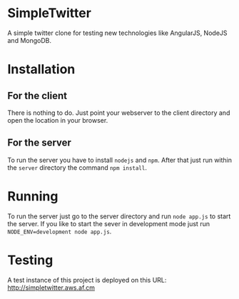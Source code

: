 SimpleTwitter
=============

A simple twitter clone for testing new technologies like AngularJS, NodeJS and MongoDB.


Installation
============

For the client
--------------

There is nothing to do. Just point your webserver to the client directory and open the location in your browser.


For the server
--------------

To run the server you have to install `nodejs` and `npm`. After that just run within the `server` directory the command `npm install`.


Running
=======

To run the server just go to the server directory and run `node app.js` to start the server. If you like to start the sever in development mode just run `NODE_ENV=development node app.js`.


Testing
=======

A test instance of this project is deployed on this URL: http://simpletwitter.aws.af.cm
